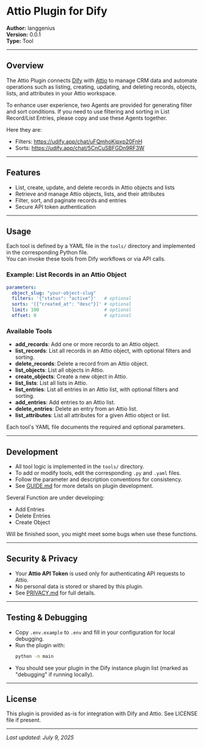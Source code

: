 # Attio Plugin for Dify

**Author:** langgenius  
**Version:** 0.0.1  
**Type:** Tool

---

## Overview

The Attio Plugin connects [Dify](https://dify.ai/) with [Attio](https://www.attio.com/) to manage CRM data and automate operations such as listing, creating, updating, and deleting records, objects, lists, and attributes in your Attio workspace.

To enhance user experience, two Agents are provided for generating filter and sort conditions. If you need to use filtering and sorting in List Record/List Entries, please copy and use these Agents together.

Here they are:
- Filters: https://udify.app/chat/uFQmhoKipxp20FnH
- Sorts: https://udify.app/chat/5CnCuSBFGDn9RF3W

---

## Features

- List, create, update, and delete records in Attio objects and lists
- Retrieve and manage Attio objects, lists, and their attributes
- Filter, sort, and paginate records and entries
- Secure API token authentication

---


## Usage

Each tool is defined by a YAML file in the `tools/` directory and implemented in the corresponding Python file.  
You can invoke these tools from Dify workflows or via API calls.

### Example: List Records in an Attio Object

```yaml
parameters:
  object_slug: "your-object-slug"
  filters: '{"status": "active"}'   # optional
  sorts: '[{"created_at": "desc"}]' # optional
  limit: 100                        # optional
  offset: 0                         # optional
```

### Available Tools

- **add_records**: Add one or more records to an Attio object.
- **list_records**: List all records in an Attio object, with optional filters and sorting.
- **delete_records**: Delete a record from an Attio object.
- **list_objects**: List all objects in Attio.
- **create_objects**: Create a new object in Attio.
- **list_lists**: List all lists in Attio.
- **list_entries**: List all entries in an Attio list, with optional filters and sorting.
- **add_entries**: Add entries to an Attio list.
- **delete_entries**: Delete an entry from an Attio list.
- **list_attributes**: List all attributes for a given Attio object or list.

Each tool's YAML file documents the required and optional parameters.

---

## Development

- All tool logic is implemented in the `tools/` directory.
- To add or modify tools, edit the corresponding `.py` and `.yaml` files.
- Follow the parameter and description conventions for consistency.
- See [GUIDE.md](./GUIDE.md) for more details on plugin development.

Several Function are under developing:

- Add Entries
- Delete Entries
- Create Object

Will be finished soon, you might meet some bugs when use these functions.


---

## Security & Privacy

- Your **Attio API Token** is used only for authenticating API requests to Attio.
- No personal data is stored or shared by this plugin.
- See [PRIVACY.md](./PRIVACY.md) for full details.

---

## Testing & Debugging

- Copy `.env.example` to `.env` and fill in your configuration for local debugging.
- Run the plugin with:
  ```bash
  python -m main
  ```
- You should see your plugin in the Dify instance plugin list (marked as "debugging" if running locally).

---

## License

This plugin is provided as-is for integration with Dify and Attio.
See LICENSE file if present.

---

_Last updated: July 9, 2025_